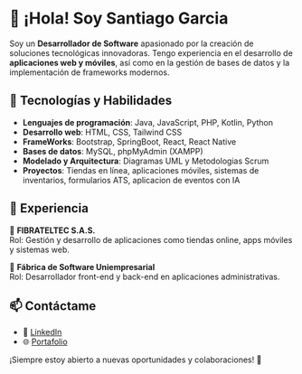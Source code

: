 # 👋 ¡Hola! Soy Santiago Garcia

Soy un **Desarrollador de Software** apasionado por la creación de soluciones tecnológicas innovadoras. Tengo experiencia en el desarrollo de **aplicaciones web y móviles**, así como en la gestión de bases de datos y la implementación de frameworks modernos.  

## 🚀 Tecnologías y Habilidades  
- **Lenguajes de programación**: Java, JavaScript, PHP, Kotlin, Python 
- **Desarrollo web**: HTML, CSS, Tailwind CSS
- **FrameWorks**: Bootstrap, SpringBoot, React, React Native
- **Bases de datos**: MySQL, phpMyAdmin (XAMPP)  
- **Modelado y Arquitectura**: Diagramas UML y Metodologias Scrum  
- **Proyectos**: Tiendas en línea, aplicaciones móviles, sistemas de inventarios, formularios ATS, aplicacion de eventos con IA

## 💼 Experiencia  
📌 **FIBRATELTEC S.A.S.**  
Rol: Gestión y desarrollo de aplicaciones como tiendas online, apps móviles y sistemas web.  

📌 **Fábrica de Software Uniempresarial**  
Rol: Desarrollador front-end y back-end en aplicaciones administrativas.  

## 📫 Contáctame  
- 💼 [LinkedIn](http://www.linkedin.com/in/santiago-garcia-b87325260)  
- 🌐 [Portafolio](https://santiagogv2.github.io/Portafolio/)  
 

¡Siempre estoy abierto a nuevas oportunidades y colaboraciones! 🚀  
